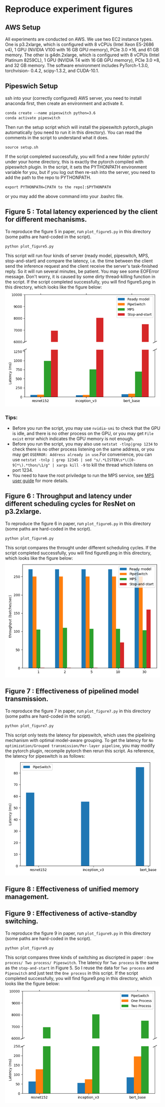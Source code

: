 # Reproduce experiment figures

## AWS Setup

All experiments are conducted on AWS. We use two EC2 instance types. One is p3.2xlarge, which is configured with 8 vCPUs (Intel Xeon E5-2686 v4), 1 GPU (NVIDIA V100 with 16 GB GPU memory), PCIe 3.0 ×16, and 61 GB memory. The other is g4dn.2xlarge, which is configured with 8 vCPUs (Intel Platinum 8259CL), 1 GPU (NVIDIA T4 with 16 GB GPU memory), PCIe 3.0 ×8, and 32 GB memory. The software environment includes PyTorch-1.3.0, torchvision- 0.4.2, scipy-1.3.2, and CUDA-10.1.

## Pipeswich Setup 
ssh into your (correctly configured) AWS server, you need to install anaconda first, then create an environment and activate it.
```
conda create --name pipeswitch python=3.6
conda activate pipeswitch
```
Then run the setup script which will install the pipeswitch pytorch\_plugin automatically (you need to run it in this directory). You can read the comments in the script to understand what it does.
```
source setup.sh
```
If the script completed successfully, you will find a new folder pytorch/ under your home directory, this is exactly the pytorch compiled with pipeswitch plugin.
In the script, it sets the PYTHONPATH environment variable for you, but if you log out then re-ssh into the server, you need to add the path to the repo to PYTHONPATH.
```
export PYTHONPATH=[PATH to the repo]:$PYTHONPATH
```
or you may add the above command into your .bashrc file.

## Figure 5 : Total latency experienced by the client for different mechanisms.
To reproduce the figure 5 in paper, run `plot_figure5.py` in this directory (some paths are hard-coded in the script).
```
python plot_figure5.py
```
This script will run four kinds of server (ready model, pipeswitch, MPS, stop-and-start) and compare the latency, i.e. the time between the client send the inference request and the client receive the server's task-finished reply. So it will run several minutes, be patient.
You may see some EOFError message. Don't worry, it is caused by some dirty thread-killing function in the script.
If the script completed successfully, you will find figure5.png in this directory, which looks like the figure below:
![image-figure5](./figure5.png)

### Tips:
- Before you run the script, you may use `nvidia-smi` to check that the GPU is idle, and there is no other process on the GPU, or you may get `File exist` error which indicates the GPU memory is not enough.
- Before you run the script, you may also use `netstat -tlnp|grep 1234` to check there is no other process listening on the same address, or you may get `OSERROR: Address already in use`.For convenience, you can use `netstat -tnlp | grep 12345 | sed "s/.*LISTEN\s*\([0-9]*\).*thon/\1/g" | xargs kill -9` to kill the thread which listens on port 1234.
- You need to have the root priviledge to run the MPS service, see [MPS user guide](https://docs.nvidia.com/deploy/pdf/CUDA_Multi_Process_Service_Overview.pdf) for more details.
## Figure 6 : Throughput and latency under different scheduling cycles for ResNet on p3.2xlarge.
To reproduce the figure 6 in paper, run `plot_figure6.py` in this directory (some paths are hard-coded in the script).
```
python plot_figure6.py
```
This script compares the throught under different scheduling cycles. If the script completed successfully, you will find figure9.png in this directory, which looks like the figure below:
![image-figure6a](./figure6a.png)
## Figure 7 : Effectiveness of pipelined model transmission.
To reproduce the figure 7 in paper, run `plot_figure7.py` in this directory (some paths are hard-coded in the script).
```
python plot_figure7.py
```
This script only tests the latency for pipeswitch, which uses the pipelining mechanism with optimal model-aware grouping. To get the latency for `No optimization/Grouped transmission/Per-layer pipeline`, you may modify the pytorch plugin, recompile pytorch then rerun this script. As reference, the latency for pipeswitch is as follows:
![image-figure7](./figure7.png)

## Figure 8 : Effectiveness of unified memory management.

## Figure 9 : Effectiveness of active-standby switching.
To reproduce the figure 9 in paper, run `plot_figure9.py` in this directory (some paths are hard-coded in the script).
```
python plot_figure9.py
```
This script compares three kinds of switching as discripted in paper : `One process/ Two process/ Pipeswitch`. The latency for `Two process` is the same as the `stop-and-start` in Figure 5. So I reuse the data for `Two process` and `Pipeswitch` and just test the `One process` in this script.
If the script completed successfully, you will find figure9.png in this directory, which looks like the figure below:
![image-figure9](./figure9.png) 
